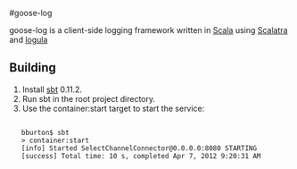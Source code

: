 #goose-log

goose-log is a client-side logging framework written in [Scala](http://scala-lang.org) using [Scalatra](https://github.com/scalatra/scalatra) and [logula](https://github.com/codahale/logula) 

## Building

1. Install [sbt](https://github.com/harrah/xsbt/wiki) 0.11.2.
2. Run sbt in the root project directory.
3. Use the container:start target to start the service:
<pre><code>
   bburton$ sbt
   > container:start
   [info] Started SelectChannelConnector@0.0.0.0:8080 STARTING
   [success] Total time: 10 s, completed Apr 7, 2012 9:20:31 AM
</code></pre>
